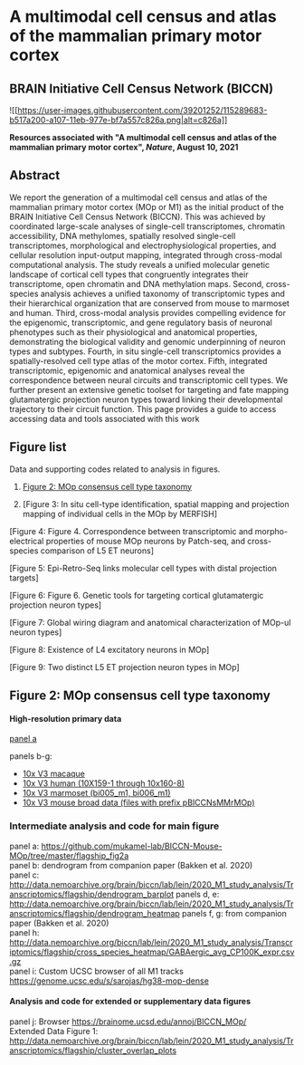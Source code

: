 # A multimodal cell census and atlas of the mammalian primary motor cortex
## BRAIN Initiative Cell Census Network (BICCN)

![[https://user-images.githubusercontent.com/39201252/115289683-b517a200-a107-11eb-977e-bf7a557c826a.png|alt=c826a]]

**Resources associated with "A multimodal cell census and atlas of the mammalian primary motor cortex", *Nature*, August 10, 2021**

## Abstract
We report the generation of a multimodal cell census and atlas of the mammalian primary motor cortex (MOp or M1) as the initial product of the BRAIN Initiative Cell Census Network (BICCN). This was achieved by coordinated large-scale analyses of single-cell transcriptomes, chromatin accessibility, DNA methylomes, spatially resolved single-cell transcriptomes, morphological and electrophysiological properties, and cellular resolution input-output mapping, integrated through cross-modal computational analysis. The study reveals a unified molecular genetic landscape of cortical cell types that congruently integrates their transcriptome, open chromatin and DNA methylation maps. Second, cross-species analysis achieves a unified taxonomy of transcriptomic types and their hierarchical organization that are conserved from mouse to marmoset and human. Third, cross-modal analysis provides compelling evidence for the epigenomic, transcriptomic, and gene regulatory basis of neuronal phenotypes such as their physiological and anatomical properties, demonstrating the biological validity and genomic underpinning of neuron types and subtypes. Fourth, in situ single-cell transcriptomics provides a spatially-resolved cell type atlas of the motor cortex. Fifth, integrated transcriptomic, epigenomic and anatomical analyses reveal the correspondence between neural circuits and transcriptomic cell types. We further present an extensive genetic toolset for targeting and fate mapping glutamatergic projection neuron types toward linking their developmental trajectory to their circuit function. This page provides a guide to access accessing data and tools associated with this work 


## Figure list
Data and supporting codes related to analysis in figures.

1. [Figure 2: MOp consensus cell type taxonomy](#figure-2-mop-consensus-cell-type-taxonomy)

2. [Figure 3: In situ cell-type identification, spatial mapping and projection mapping of individual cells in the MOp by MERFISH] 

[Figure 4: Figure 4. Correspondence between transcriptomic and morpho-electrical properties of mouse MOp neurons by Patch-seq, and cross-species comparison of L5 ET neurons] 

[Figure 5: Epi-Retro-Seq links molecular cell types with distal projection targets] 

[Figure 6: Figure 6. Genetic tools for targeting cortical glutamatergic projection neuron types] 

[Figure 7: Global wiring diagram and anatomical characterization of MOp-ul neuron types] 

[Figure 8: Existence of L4 excitatory neurons in MOp] 

[Figure 9: Two distinct L5 ET projection neuron types in MOp] 



## Figure 2: MOp consensus cell type taxonomy

#### High-resolution primary data			
[panel a](http://data.nemoarchive.org/publication_release/MOp_MiniAtlas_2020/)

panels b-g: 
- [10x V3 macaque](http://data.nemoarchive.org/biccn/lab/lein/lein/transcriptomic/sncell/raw/)
- [10x V3 human (10X159-1 through 10x160-8)](http://data.nemoarchive.org/biccn/lab/linnarsson/transcriptome/sncell/10X/raw/10X159-1/)
- [10x V3 marmoset (bi005_m1, bi006_m1)](http://data.nemoarchive.org/biccn/lab/feng/transcriptome/sncell/raw/)
- [10x V3 mouse broad data (files with prefix pBICCNsMMrMOp)](http://data.nemoarchive.org/biccn/grant/huang/macosko/transcriptome/sncell/raw)
	
### Intermediate analysis and code for main figure			
panel a:	https://github.com/mukamel-lab/BICCN-Mouse-MOp/tree/master/flagship_fig2a		
panel b:	dendrogram from companion paper (Bakken et al. 2020)		
panel c:	http://data.nemoarchive.org/brain/biccn/lab/lein/2020_M1_study_analysis/Transcriptomics/flagship/dendrogram_barplot
panels d, e:	http://data.nemoarchive.org/brain/biccn/lab/lein/2020_M1_study_analysis/Transcriptomics/flagship/dendrogram_heatmap
panels f, g:	from companion paper (Bakken et al. 2020)		
panel h:	http://data.nemoarchive.org/biccn/lab/lein/2020_M1_study_analysis/Transcriptomics/flagship/cross_species_heatmap/GABAergic_avg_CP100K_expr.csv.gz		
panel i:	Custom UCSC browser of all M1 tracks	https://genome.ucsc.edu/s/sarojas/hg38-mop-dense	

#### Analysis and code for extended or supplementary data figures			
panel j:	Browser https://brainome.ucsd.edu/annoj/BICCN_MOp/		
Extended Data Figure 1:	http://data.nemoarchive.org/brain/biccn/lab/lein/2020_M1_study_analysis/Transcriptomics/flagship/cluster_overlap_plots		

